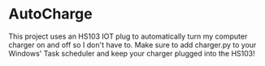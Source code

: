 # AutoCharge
This project uses an HS103 IOT plug to automatically turn my computer charger on and off so I don't have to. Make sure to add charger.py to your Windows' Task scheduler and keep your charger plugged into the HS103!

